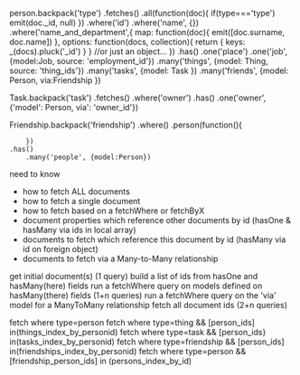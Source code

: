person.backpack('type')
	.fetches()
		.all(function(doc){ if(type==='type') emit(doc._id, null) })
		.where('id')
		.where('name', {})
		.where('name_and_department',{
				map: function(doc){
					emit([doc.surname, doc.name])
				},
				options: function(docs, collection){ return { keys: _(docs).pluck('_id') } } //or just an object...
			})
	.has()
		.one('place')
		.one('job', {model:Job, source: 'employment_id'})
		.many('things', {model: Thing, source: 'thing_ids'})
		.many('tasks', {model: Task })
		.many('friends', {model: Person, via:Friendship })

Task.backpack('task')
	.fetches()
		.where('owner')
	.has()
		.one('owner', {'model': Person, via': 'owner_id'})

Friendship.backpack('friendship')
	.where()
		.person(function(){

		})
	.has()
		.many('people', {model:Person})


need to know
* how to fetch ALL documents
* how to fetch a single document
* how to fetch based on a fetchWhere or fetchByX
* document properties which reference other documents by id (hasOne & hasMany via ids in local array)
* documents to fetch which reference this document by id (hasMany via id on foreign object)
* documents to fetch via a Many-to-Many relationship


get initial document(s) (1 query)
build a list of ids from hasOne and hasMany(here) fields
run a fetchWhere query on models defined on hasMany(there) fields (1+n queries)
run a fetchWhere query on the 'via' model for a ManyToMany relationship
fetch all document ids (2+n queries)

fetch where type=person
fetch where type=thing && [person_ids] in(things_index_by_personid)
fetch where type=task && [person_ids} in(tasks_index_by_personid)
fetch where type=friendship && [person_ids] in(friendships_index_by_personid)
fetch where type=person && [friendship_person_ids] in (persons_index_by_id)